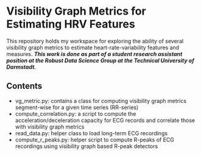 # Visibility Graph Metrics for Estimating HRV Features
This repository holds my workspace for exploring the ability of several visibility graph metrics to estimate heart-rate-variability features and measures.
***This work is done as part of a student research assistant position at the Robust Data Science Group at the Technical University of Darmstadt.***

## Contents
* vg_metric.py: contains a class for computing visibility graph metrics segment-wise for a given time series (RR-series)
* compute_correlation.py: a script to compute the acceleration/deceleration capacity for ECG records and correlate those with visibility graph metrics
* read_data.py: helper class to load long-term ECG recordings
* compute_r_peaks.py: helper script to compute R-peaks of ECG recordings using visibility graph based R-peak detectors


